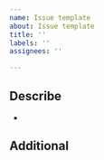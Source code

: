 ```yaml
---
name: Issue template
about: Issue template
title: ''
labels: ''
assignees: ''

---
```


## Describe
- 

## Additional
